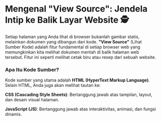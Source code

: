 # Mengenal "View Source": Jendela Intip ke Balik Layar Website 🕵️

Setiap halaman yang Anda lihat di browser bukanlah gambar statis, melainkan dokumen yang dibangun dari kode. **"View Source"** (Lihat Sumber Kode) adalah fitur fundamental di setiap browser web yang memungkinkan kita melihat dokumen mentah di balik halaman web tersebut. Fitur ini seperti melihat cetak biru atau resep dari sebuah website.

### Apa Itu Kode Sumber?

Kode sumber yang utama adalah **HTML (HyperText Markup Language)**. Selain HTML, Anda juga akan melihat tautan ke:

**CSS (Cascading Style Sheets)**: Bertanggung jawab atas tampilan, layout, dan desain visual halaman.

**JavaScript (JS)**: Bertanggung jawab atas interaktivitas, animasi, dan fungsi dinamis.

